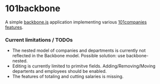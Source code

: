 101backbone
===========

A simple [backbone.js](http://backbonejs.org) application implementing various [101companies features](http://101companies.org/wiki/Namespace:Feature).


### Current limitations / TODOs

* The nested model of companies and departments is currently not reflected in the Backbone model. Possible solution: use backbone-nested.
* Editing is currently limited to primitve fields. Adding/Removing/Moving departents and employees should be enabled.
* The features of totaling and cutting salaries is missing.
